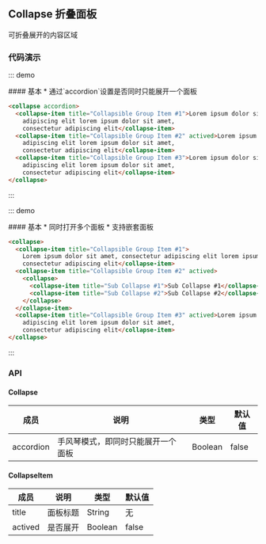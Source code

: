 ## Collapse 折叠面板

可折叠展开的内容区域

### 代码演示

::: demo
<summary>
  #### 基本
  * 通过`accordion`设置是否同时只能展开一个面板
</summary>

```html
<collapse accordion>
  <collapse-item title="Collapsible Group Item #1">Lorem ipsum dolor sit amet, consectetur
    adipiscing elit lorem ipsum dolor sit amet,
    consectetur adipiscing elit</collapse-item>
  <collapse-item title="Collapsible Group Item #2" actived>Lorem ipsum dolor sit amet, consectetur
    adipiscing elit lorem ipsum dolor sit amet,
    consectetur adipiscing elit</collapse-item>
  <collapse-item title="Collapsible Group Item #3">Lorem ipsum dolor sit amet, consectetur
    adipiscing elit lorem ipsum dolor sit amet,
    consectetur adipiscing elit</collapse-item>
</collapse>

```
:::

::: demo
<summary>
  #### 基本
  * 同时打开多个面板
  * 支持嵌套面板
</summary>

```html
<collapse>
  <collapse-item title="Collapsible Group Item #1">
    Lorem ipsum dolor sit amet, consectetur adipiscing elit lorem ipsum dolor sit amet,
    consectetur adipiscing elit</collapse-item>
  <collapse-item title="Collapsible Group Item #2" actived>
    <collapse>
      <collapse-item title="Sub Collapse #1">Sub Collapse #1</collapse-item>
      <collapse-item title="Sub Collapse #2">Sub Collapse #2</collapse-item>
    </collapse>
  </collapse-item>
  <collapse-item title="Collapsible Group Item #3" actived>Lorem ipsum dolor sit amet, consectetur
    adipiscing elit lorem ipsum dolor sit amet,
    consectetur adipiscing elit</collapse-item>
</collapse>
```
:::

### API

#### Collapse


| 成员        | 说明           | 类型               | 默认值       |
|------------|----------------|--------------------|--------------|
| accordion | 手风琴模式，即同时只能展开一个面板 | Boolean | false   |


#### CollapseItem


| 成员        | 说明           | 类型               | 默认值       |
|------------|----------------|--------------------|--------------|
| title    | 面板标题   | String | 无    |
| actived | 是否展开 | Boolean | false   |
